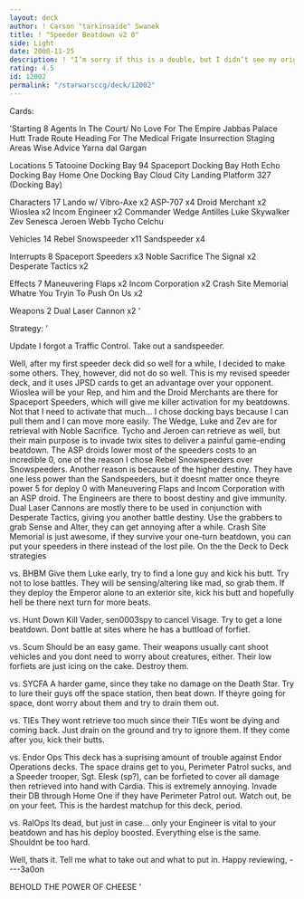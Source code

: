 ```yaml
---
layout: deck
author: ! Carson "tarkinsaide" Swanek
title: ! "Speeder Beatdown v2 0"
side: Light
date: 2000-11-25
description: ! "I’m sorry if this is a double, but I didn’t see my original post on Decktech.  A speeder deck that delivers a game-ending beatdown."
rating: 4.5
id: 12002
permalink: "/starwarsccg/deck/12002"
---
```

Cards: 

'Starting 8
Agents In The Court/ No Love For The Empire
Jabbas Palace
Hutt Trade Route
Heading For The Medical Frigate
Insurrection
Staging Areas
Wise Advice
Yarna dal Gargan

Locations 5
Tatooine Docking Bay 94
Spaceport Docking Bay
Hoth Echo Docking Bay
Home One Docking Bay
Cloud City Landing Platform 327 (Docking Bay)

Characters 17
Lando w/ Vibro-Axe x2
ASP-707 x4
Droid Merchant x2
Wioslea x2
Incom Engineer x2
Commander Wedge Antilles
Luke Skywalker
Zev Senesca
Jeroen Webb
Tycho Celchu

Vehicles 14
Rebel Snowspeeder x11
Sandspeeder x4

Interrupts 8
Spaceport Speeders x3
Noble Sacrifice
The Signal x2
Desperate Tactics x2

Effects 7
Maneuvering Flaps x2
Incom Corporation x2
Crash Site Memorial
Whatre You Tryin To Push On Us x2

Weapons 2
 Dual Laser Cannon x2 '

Strategy: '

Update  I forgot a Traffic Control.	Take out a sandspeeder.

Well, after my first speeder deck did so well for a while, I decided to make some others.  They, however, did not do so well.  This is my revised speeder deck, and it uses JPSD cards to get an advantage over your opponent.	Wioslea will be your Rep, and him and the Droid Merchants are there for Spaceport Speeders, which will give me killer activation for my beatdowns.  Not that I need to activate that much...
I chose docking bays because I can pull them and I can move more easily.  The Wedge, Luke and Zev are for retrieval with Noble Sacrifice.  Tycho and Jeroen can retrieve as well, but their main purpose is to invade twix sites to deliver a painful game-ending beatdown.  The ASP droids lower most of the speeders costs to an incredible 0, one of the reason I chose Rebel Snowspeeders over Snowspeeders.  Another reason is because of the higher destiny.  They have one less power than the Sandspeeders, but it doesnt matter once theyre power 5 for deploy 0 with Maneuvering Flaps and Incom Corporation with an ASP droid.  The Engineers are there to boost destiny and give immunity.	Dual Laser Cannons are mostly there to be used in conjunction with Desperate Tactics, giving you another battle destiny.  Use the grabbers to grab Sense and Alter, they can get annoying after a while.  Crash Site Memorial is just awesome, if they survive your one-turn beatdown, you can put your speeders in there instead of the lost pile.  On the the Deck to Deck strategies

vs. BHBM  Give them Luke early,  try to find a lone guy and kick his butt.  Try not to lose battles.  They will be sensing/altering like mad, so grab them.  If they deploy the Emperor alone to an exterior site, kick his butt and hopefully hell be there next turn for more beats.

vs. Hunt Down	Kill Vader, sen0003spy to cancel Visage.  Try to get a lone beatdown.  Dont battle at sites where he has a buttload of forfiet.

vs. Scum  Should be an easy game.  Their weapons usually cant shoot vehicles and you dont need to worry about creatures, either.  Their low forfiets are just icing on the cake.  Destroy them.

vs. SYCFA A harder game, since they take no damage on the Death Star.	Try to lure their guys off the space station, then beat down.  If theyre going for space, dont worry about them and try to drain them out.

vs. TIEs They wont retrieve too much since their TIEs wont be dying and coming back.  Just drain on the ground and try to ignore them.  If they come after you, kick their butts.

vs. Endor Ops	This deck has a suprising amount of trouble against Endor Operations decks.  The space drains get to you, Perimeter Patrol sucks, and a Speeder trooper, Sgt. Elesk (sp?), can be forfieted to cover all damage then retrieved into hand with Cardia.  This is extremely annoying.  Invade their DB through Home One if they have Perimeter Patrol out.  Watch out, be on your feet.  This is the hardest matchup for this deck, period.

vs. RalOps  Its dead, but just in case... only your Engineer is vital to your beatdown and has his deploy boosted.  Everything else is the same.  Shouldnt be too hard.

Well, thats it.  Tell me what to take out and what to put in.  Happy reviewing,
----3a0on

BEHOLD THE POWER OF CHEESE '
